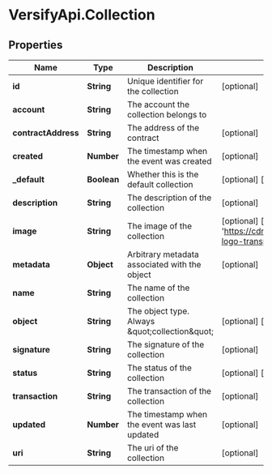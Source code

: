 # VersifyApi.Collection

## Properties

Name | Type | Description | Notes
------------ | ------------- | ------------- | -------------
**id** | **String** | Unique identifier for the collection | [optional] 
**account** | **String** | The account the collection belongs to | 
**contractAddress** | **String** | The address of the contract | [optional] 
**created** | **Number** | The timestamp when the event was created | [optional] 
**_default** | **Boolean** | Whether this is the default collection | [optional] [default to false]
**description** | **String** | The description of the collection | [optional] 
**image** | **String** | The image of the collection | [optional] [default to &#39;https://cdn.versifylabs.com/branding/Logos/verisify-logo-transparent-bg.png&#39;]
**metadata** | **Object** | Arbitrary metadata associated with the object | [optional] 
**name** | **String** | The name of the collection | 
**object** | **String** | The object type. Always \&quot;collection\&quot; | [optional] [default to &#39;collection&#39;]
**signature** | **String** | The signature of the collection | [optional] 
**status** | **String** | The status of the collection | [optional] [default to &#39;new&#39;]
**transaction** | **String** | The transaction of the collection | [optional] 
**updated** | **Number** | The timestamp when the event was last updated | [optional] 
**uri** | **String** | The uri of the collection | [optional] 


